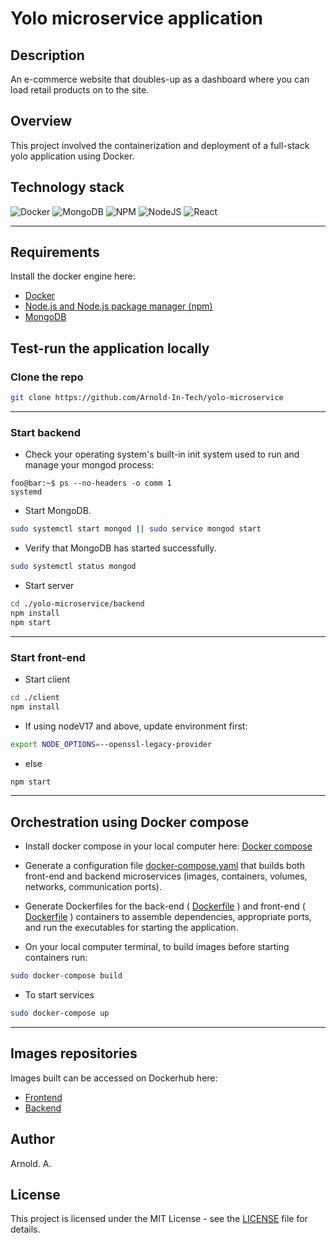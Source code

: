 
# Yolo microservice application

## Description
An e-commerce website that doubles-up as a dashboard where you can load retail products on to the site.

## Overview
This project involved the containerization and deployment of a full-stack yolo application using Docker.

## Technology stack
![Docker](https://img.shields.io/badge/docker-%230db7ed.svg?style=for-the-badge&logo=docker&logoColor=white)
![MongoDB](https://img.shields.io/badge/MongoDB-%234ea94b.svg?style=for-the-badge&logo=mongodb&logoColor=white)
![NPM](https://img.shields.io/badge/NPM-%23CB3837.svg?style=for-the-badge&logo=npm&logoColor=white)
![NodeJS](https://img.shields.io/badge/node.js-6DA55F?style=for-the-badge&logo=node.js&logoColor=white)
![React](https://img.shields.io/badge/react-%2320232a.svg?style=for-the-badge&logo=react&logoColor=%2361DAFB)


------------------------------------------------ 

## Requirements
Install the docker engine here:
- [Docker](https://docs.docker.com/engine/install/) 
- [Node.js and Node.js package manager (npm)](https://www.digitalocean.com/community/tutorials/how-to-install-node-js-on-ubuntu-20-04)  
- [MongoDB](https://www.mongodb.com/docs/manual/tutorial/install-mongodb-on-ubuntu/)


## Test-run the application locally

### Clone the repo

```sh
git clone https://github.com/Arnold-In-Tech/yolo-microservice
```

------------------------------------------------ 

### Start backend

   - Check your operating system's built-in init system used to run and manage your mongod process:

```console
foo@bar:~$ ps --no-headers -o comm 1
systemd
```

   - Start MongoDB. 
```sh
sudo systemctl start mongod || sudo service mongod start 
```

   - Verify that MongoDB has started successfully.
```sh
sudo systemctl status mongod
```

   - Start server
```sh
cd ./yolo-microservice/backend
npm install
npm start
```

------------------------------------------------ 

### Start front-end

   - Start client
```sh
cd ./client
npm install
```

   - If using nodeV17 and above, update environment first:
```sh
export NODE_OPTIONS=--openssl-legacy-provider
```

   - else
```sh
npm start
```

------------------------------------------------

## Orchestration using Docker compose

- Install docker compose in your local computer here: [Docker compose](https://www.digitalocean.com/community/tutorials/how-to-install-and-use-docker-compose-on-ubuntu-20-04)

- Generate a configuration file [docker-compose.yaml](./docker-compose.yaml) that builds both front-end and backend microservices (images, containers, volumes, networks, communication ports).

- Generate Dockerfiles for the back-end ( [Dockerfile](./backend/Dockerfile) ) and front-end ( [Dockerfile](./client/Dockerfile) ) containers to assemble dependencies, appropriate ports, and run the executables for starting the application.

- On your local computer terminal, to build images before starting containers run:
```sh
sudo docker-compose build  
```
 
- To start services
```sh
sudo docker-compose up  
```

------------------------------------------------

## Images repositories
Images built can be accessed on Dockerhub here:
- [Frontend](https://hub.docker.com/r/ahnoamu/ahnoamu-yolo-client)
- [Backend](https://hub.docker.com/r/ahnoamu/ahnoamu-yolo-backend)

## Author 
Arnold. A.

## License
This project is licensed under the MIT License - see the [LICENSE](./LICENSE.md) file for details.

